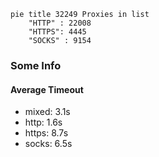 
```mermaid
pie title 32249 Proxies in list
    "HTTP" : 22008
    "HTTPS": 4445
    "SOCKS" : 9154
```

### Some Info
#### Average Timeout

- mixed: 3.1s
- http: 1.6s
- https: 8.7s
- socks: 6.5s